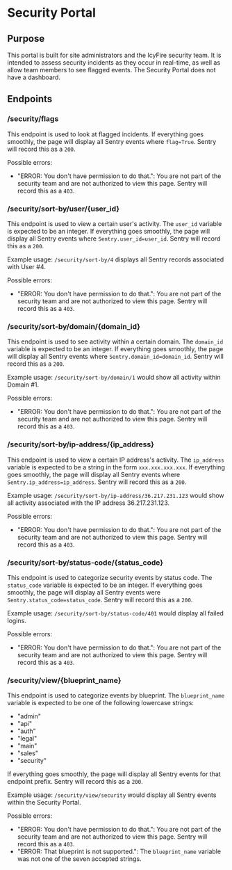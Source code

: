 # Security Portal

## Purpose

This portal is built for site administrators and the IcyFire security team. It is intended to assess security incidents as they occur in real-time, as well as allow team members to see flagged events. The Security Portal does not have a dashboard.

## Endpoints

### /security/flags

This endpoint is used to look at flagged incidents. If everything goes smoothly, the page will display all Sentry events where `flag=True`. Sentry will record this as a `200`.

Possible errors:

- "ERROR: You don't have permission to do that.": You are not part of the security team and are not authorized to view this page. Sentry will record this as a `403`.

### /security/sort-by/user/{user_id}

This endpoint is used to view a certain user's activity. The `user_id` variable is expected to be an integer. If everything goes smoothly, the page will display all Sentry events where `Sentry.user_id=user_id`. Sentry will record this as a `200`.

Example usage: `/security/sort-by/4` displays all Sentry records associated with User #4.

Possible errors:

- "ERROR: You don't have permission to do that.": You are not part of the security team and are not authorized to view this page. Sentry will record this as a `403`.

### /security/sort-by/domain/{domain_id}

This endpoint is used to see activity within a certain domain. The `domain_id` variable is expected to be an integer. If everything goes smoothly, the page will display all Sentry events where `Sentry.domain_id=domain_id`. Sentry will record this as a `200`.

Example usage: `/security/sort-by/domain/1` would show all activity within Domain #1.

Possible errors:

- "ERROR: You don't have permission to do that.": You are not part of the security team and are not authorized to view this page. Sentry will record this as a `403`.

### /security/sort-by/ip-address/{ip_address}

This endpoint is used to view a certain IP address's activity. The `ip_address` variable is expected to be a string in the form `xxx.xxx.xxx.xxx`. If everything goes smoothly, the page will display all Sentry events where `Sentry.ip_address=ip_address`. Sentry will record this as a `200`.

Example usage: `/security/sort-by/ip-address/36.217.231.123` would show all activity associated with the IP address 36.217.231.123.

Possible errors:

- "ERROR: You don't have permission to do that.": You are not part of the security team and are not authorized to view this page. Sentry will record this as a `403`.

### /security/sort-by/status-code/{status_code}

This endpoint is used to categorize security events by status code. The `status_code` variable is expected to be an integer. If everything goes smoothly, the page will display all Sentry events were `Sentry.status_code=status_code`. Sentry will record this as a `200`.

Example usage: `/security/sort-by/status-code/401` would display all failed logins.

Possible errors:

- "ERROR: You don't have permission to do that.": You are not part of the security team and are not authorized to view this page. Sentry will record this as a `403`.

### /security/view/{blueprint_name}

This endpoint is used to categorize events by blueprint. The `blueprint_name` variable is expected to be one of the following lowercase strings:

- "admin"
- "api"
- "auth"
- "legal"
- "main"
- "sales"
- "security"

If everything goes smoothly, the page will display all Sentry events for that endpoint prefix. Sentry will record this as a `200`.

Example usage: `/security/view/security` would display all Sentry events within the Security Portal.

Possible errors:

- "ERROR: You don't have permission to do that.": You are not part of the security team and are not authorized to view this page. Sentry will record this as a `403`.
- "ERROR: That blueprint is not supported.": The `blueprint_name` variable was not one of the seven accepted strings.